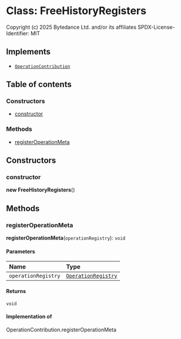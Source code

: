 # Class: FreeHistoryRegisters

Copyright (c) 2025 Bytedance Ltd. and/or its affiliates
SPDX-License-Identifier: MIT

## Implements

* [`OperationContribution`](/en/auto-docs/free-layout-editor/variables/OperationContribution-1.md)

## Table of contents

### Constructors

* [constructor](/en/auto-docs/free-layout-editor/classes/FreeHistoryRegisters.md#constructor)

### Methods

* [registerOperationMeta](/en/auto-docs/free-layout-editor/classes/FreeHistoryRegisters.md#registeroperationmeta)

## Constructors

### constructor

**new FreeHistoryRegisters**()

## Methods

### registerOperationMeta

**registerOperationMeta**(`operationRegistry`): `void`

#### Parameters

| Name | Type |
| :------ | :------ |
| `operationRegistry` | [`OperationRegistry`](/en/auto-docs/free-layout-editor/classes/OperationRegistry.md) |

#### Returns

`void`

#### Implementation of

OperationContribution.registerOperationMeta
